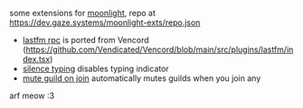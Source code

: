 some extensions for [moonlight](https://moonlight-mod.github.io/), repo at https://dev.gaze.systems/moonlight-exts/repo.json

- [lastfm rpc](/src/lastFmRpc) is ported from Vencord (https://github.com/Vendicated/Vencord/blob/main/src/plugins/lastfm/index.tsx)
- [silence typing](/src/silenceTyping) disables typing indicator
- [mute guild on join](/src/muteGuildOnJoin) automatically mutes guilds when you join any

arf meow :3
